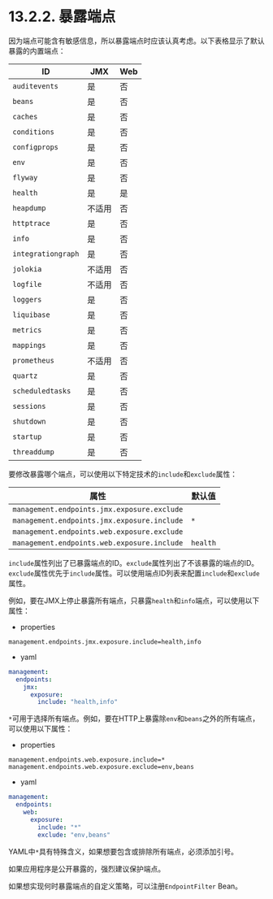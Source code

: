 # 13.2.2. 暴露端点

因为端点可能含有敏感信息，所以暴露端点时应该认真考虑。以下表格显示了默认暴露的内置端点：

| ID                 | JMX | Web |
|--------------------|-----|-----|
| `auditevents`      | 是   | 否   |
| `beans`            | 是   | 否   |
| `caches`           | 是   | 否   |
| `conditions`       | 是   | 否   |
| `configprops`      | 是   | 否   |
| `env`              | 是   | 否   |
| `flyway`           | 是   | 否   |
| `health`           | 是   | 是   |
| `heapdump`         | 不适用 | 否   |
| `httptrace`        | 是   | 否   |
| `info`             | 是   | 否   |
| `integrationgraph` | 是   | 否   |
| `jolokia`          | 不适用 | 否   |
| `logfile`          | 不适用 | 否   |
| `loggers`          | 是   | 否   |
| `liquibase`        | 是   | 否   |
| `metrics`          | 是   | 否   |
| `mappings`         | 是   | 否   |
| `prometheus`       | 不适用 | 否   |
| `quartz`           | 是   | 否   |
| `scheduledtasks`   | 是   | 否   |
| `sessions`         | 是   | 否   |
| `shutdown`         | 是   | 否   |
| `startup`          | 是   | 否   |
| `threaddump`       | 是   | 否   |

要修改暴露哪个端点，可以使用以下特定技术的`include`和`exclude`属性：

| 属性                                          | 默认值      |
|---------------------------------------------|----------|
| `management.endpoints.jmx.exposure.exclude` |          |
| `management.endpoints.jmx.exposure.include` | `*`      |
| `management.endpoints.web.exposure.exclude` |          |
| `management.endpoints.web.exposure.include` | `health` |

`include`属性列出了已暴露端点的ID。`exclude`属性列出了不该暴露的端点的ID。`exclude`属性优先于`include`属性。可以使用端点ID列表来配置`include`和`exclude`属性。

例如，要在JMX上停止暴露所有端点，只暴露`health`和`info`端点，可以使用以下属性：

+ properties

```properties
management.endpoints.jmx.exposure.include=health,info
```

+ yaml

```yaml
management:
  endpoints:
    jmx:
      exposure:
        include: "health,info"
```

`*`可用于选择所有端点。例如，要在HTTP上暴露除`env`和`beans`之外的所有端点，可以使用以下属性：

+ properties

```properties
management.endpoints.web.exposure.include=*
management.endpoints.web.exposure.exclude=env,beans
```

+ yaml

```yaml
management:
  endpoints:
    web:
      exposure:
        include: "*"
        exclude: "env,beans"
```

<univ-note type="note">

YAML中`*`具有特殊含义，如果想要包含或排除所有端点，必须添加引号。

</univ-note>

<univ-note type="note">

如果应用程序是公开暴露的，强烈建议保护端点。

</univ-note>

<univ-note type="tip">

如果想实现何时暴露端点的自定义策略，可以注册`EndpointFilter` Bean。

</univ-note>
